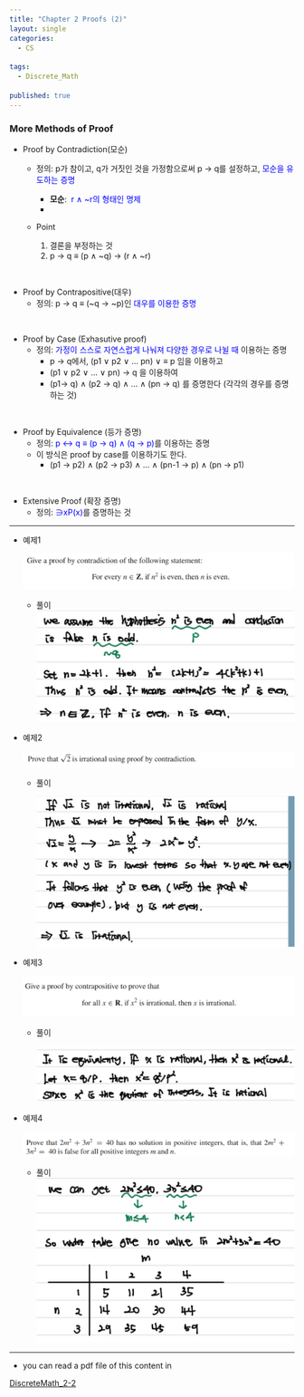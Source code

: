 ```yaml
---
title: "Chapter 2 Proofs (2)"
layout: single
categories:
  - CS

tags:
  - Discrete_Math

published: true
---
```


### More Methods of Proof

- Proof by Contradiction(모순)

  - 정의: p가 참이고, q가 거짓인 것을 가정함으로써 p → q를 설정하고, <span style="color:blue">모순을 유도하는 증명</span>

    - **모순**: <span style = "color:blue"> r ∧ ~r의 형태인 명제</span>
    - <br>

  - Point
    1. 결론을 부정하는 것
    2. p → q ≡ (p ∧ ~q) → (r ∧ ~r)

<br>

- Proof by Contrapositive(대우)
  - 정의: p → q ≡ (~q → ~p)인 <span style = "color:blue">대우를 이용한 증명</span>


<br>

- Proof by Case (Exhasutive proof)
  - 정의: <span style="color:blue">가정이 스스로 자연스럽게 나눠져 다양한 경우로 나뉠 때</span> 이용하는 증명
    - p → q에서, (p1 ∨ p2 ∨ ... pn) ∨ ≡ p 임을 이용하고
    - (p1 ∨ p2 ∨ ... ∨ pn) → q 을 이용하여
    - (p1→ q) ∧ (p2 → q) ∧ ... ∧ (pn → q) 를 증명한다 (각각의 경우를 증명하는 것)


<br>

- Proof by Equivalence (등가 증명)
  - 정의: <span style = "color:blue"> p ↔ q ≡ (p → q) ∧ (q →  p)</span>를 이용하는 증명
  - 이 방식은 proof by case를 이용하기도 한다.
    - (p1 → p2) ∧ (p2 → p3) ∧ ... ∧ (pn-1 → p) ∧ (pn → p1)

<br>

- Extensive Proof (확장 증명)
  - 정의: <span style = "color:blue">∋xP(x)</span>를 증명하는 것

---

- 예제1 
  
  ![image-20221026151809296](../assets/images/2022-10-26-DM2-2/image-20221026151809296.png)
  
  - 풀이
    ![image-20221026154409190](../assets/images/2022-10-26-DM2-2/image-20221026154409190.png)
  
- 예제2

  ![image-20221026152313993](../assets/images/2022-10-26-DM2-2/image-20221026152313993.png)

  - 풀이

    ![image-20221026154413187](../assets/images/2022-10-26-DM2-2/image-20221026154413187.png)

- 예제3

  ![image-20221026154145359](../assets/images/2022-10-26-DM2-2/image-20221026154145359.png)

  - 풀이

    ![image-20221026154418388](../assets/images/2022-10-26-DM2-2/image-20221026154418388.png)

- 예제4

  ![image-20221026154715170](../assets/images/2022-10-26-DM2-2/image-20221026154715170.png)

  - 풀이
    ![image-20221026154720780](../assets/images/2022-10-26-DM2-2/image-20221026154720780.png)

---

- you can read a pdf file of this content in 

[DiscreteMath_2-2](https://github.com/maloveforme/maloveforme.github.io/tree/master/summary/DM)

